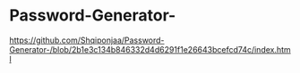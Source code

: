 # Password-Generator-
https://github.com/Shqiponjaa/Password-Generator-/blob/2b1e3c134b846332d4d6291f1e26643bcefcd74c/index.html

